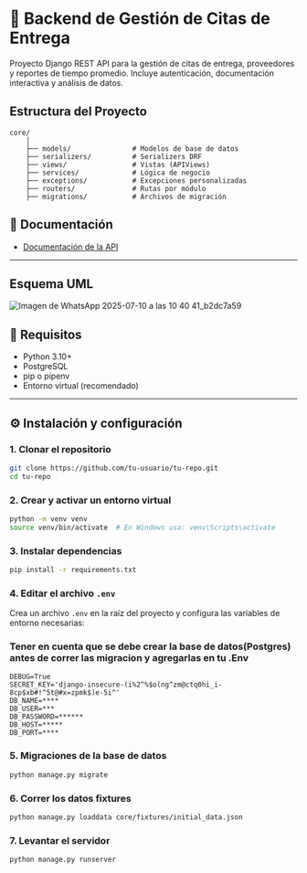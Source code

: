 # 🧾 Backend de Gestión de Citas de Entrega

Proyecto Django REST API para la gestión de citas de entrega, proveedores y reportes de tiempo promedio. Incluye autenticación, documentación interactiva y análisis de datos.

## Estructura del Proyecto
```
core/
    │
    ├── models/               # Modelos de base de datos
    ├── serializers/          # Serializers DRF
    ├── views/                # Vistas (APIViews)
    ├── services/             # Lógica de negocio
    ├── exceptions/           # Excepciones personalizadas
    ├── routers/              # Rutas por módulo
    ├── migrations/           # Archivos de migración
```


## 📖 Documentación
- [Documentación de la API](http://127.0.0.1:8000/docs/)

---

## Esquema UML
![Imagen de WhatsApp 2025-07-10 a las 10 40 41_b2dc7a59](https://github.com/user-attachments/assets/5d4a8a33-ebb3-42ae-a4b4-cdf8c43690c6)


## 🚀 Requisitos

- Python 3.10+
- PostgreSQL
- pip o pipenv
- Entorno virtual (recomendado)

---

## ⚙️ Instalación y configuración

### 1. Clonar el repositorio

```bash
git clone https://github.com/tu-usuario/tu-repo.git
cd tu-repo
```

### 2. Crear y activar un entorno virtual

```bash
python -m venv venv
source venv/bin/activate  # En Windows usa: venv\Scripts\activate
```
### 3. Instalar dependencias

```bash
pip install -r requirements.txt
```

### 4. Editar el archivo `.env`
Crea un archivo `.env` en la raíz del proyecto y configura las variables de entorno necesarias:

### Tener en cuenta que se debe crear la base de datos(Postgres) antes de correr las migracion y agregarlas en tu .Env

```env
DEBUG=True
SECRET_KEY='django-insecure-(i%2^%$o(ng^zm@ctq0hi_i-8cp$xb#!^5t@#x=zpmk$)e-5i^'
DB_NAME=****
DB_USER=***
DB_PASSWORD=******
DB_HOST=*****
DB_PORT=****
```

### 5. Migraciones de la base de datos

```bash
python manage.py migrate
```

### 6. Correr los datos fixtures
    
```bash
python manage.py loaddata core/fixtures/initial_data.json
```

### 7. Levantar el servidor

```bash
python manage.py runserver
```






